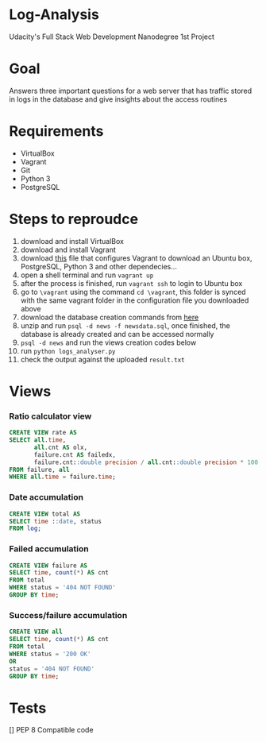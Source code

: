 # Log-Analysis

Udacity's Full Stack Web Development Nanodegree 1st Project


# Goal

Answers three important questions for a web server that has traffic stored in logs in the database and give insights about the access routines


# Requirements

* VirtualBox
* Vagrant
* Git
* Python 3
* PostgreSQL


# Steps to reproudce

1) download and install VirtualBox
2) download and install Vagrant
3) download [this](https://s3.amazonaws.com/video.udacity-data.com/topher/2018/April/5acfbfa3_fsnd-virtual-machine/fsnd-virtual-machine.zip) file that configures Vagrant to download an Ubuntu box, PostgreSQL, Python 3 and other dependecies...
4) open a shell terminal and run `vagrant up`
5) after the process is finished, run `vagrant ssh` to login to Ubuntu box
6) go to `\vagrant` using the command `cd \vagrant`, this folder is synced with the same vagrant folder in the configuration file you downloaded above
5) download the database creation commands from [here](https://d17h27t6h515a5.cloudfront.net/topher/2016/August/57b5f748_newsdata/newsdata.zip)
6) unzip and run `psql -d news -f newsdata.sql`, once finished, the database is already created and can be accessed normally
7) `psql -d news` and run the views creation codes below
8) run `python logs_analyser.py`
9) check the output against the uploaded `result.txt`


# Views

### Ratio calculator view
``` sql
CREATE VIEW rate AS
SELECT all.time,
       all.cnt AS olx,
       failure.cnt AS failedx,
       failure.cnt::double precision / all.cnt::double precision * 100 AS failRate
FROM failure, all
WHERE all.time = failure.time;
```

### Date accumulation
``` sql
CREATE VIEW total AS
SELECT time ::date, status
FROM log;
```

### Failed accumulation
``` sql
CREATE VIEW failure AS
SELECT time, count(*) AS cnt
FROM total
WHERE status = '404 NOT FOUND'
GROUP BY time;
```

### Success/failure accumulation
``` sql
CREATE VIEW all
SELECT time, count(*) AS cnt
FROM total
WHERE status = '200 OK'
OR
status = '404 NOT FOUND'
GROUP BY time;
```

# Tests
[] PEP 8 Compatible code
